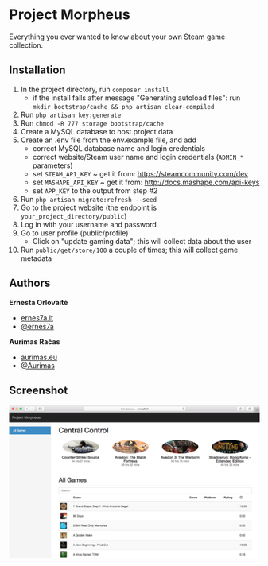 # Project Morpheus

Everything you ever wanted to know about your own Steam game collection.

## Installation

1. In the project directory, run `composer install`
    - if the install fails after message "Generating autoload files": run `mkdir bootstrap/cache && php artisan clear-compiled`
2. Run `php artisan key:generate`
3. Run `chmod -R 777 storage bootstrap/cache`
4. Create a MySQL database to host project data
5. Create an .env file from the env.example file, and add
    - correct MySQL database name and login credentials
    - correct website/Steam user name and login credentials (`ADMIN_*` parameters)
    - set `STEAM_API_KEY` ~ get it from: https://steamcommunity.com/dev
    - set `MASHAPE_API_KEY` ~ get it from: http://docs.mashape.com/api-keys
    - set `APP_KEY` to the output from step #2
6. Run `php artisan migrate:refresh --seed`
7. Go to the project website (the endpoint is `your_project_directory/public`)
8. Log in with your username and password
9. Go to user profile (public/profile)
    - Click on "update gaming data"; this will collect data about the user
10. Run `public/get/store/100` a couple of times; this will collect game metadata

## Authors
**Ernesta Orlovaitė**

+ [ernes7a.lt](http://ernes7a.lt)
+ [@ernes7a](http://twitter.com/ernes7a)

**Aurimas Račas**

+ [aurimas.eu](http://aurimas.eu)
+ [@Aurimas](http://twitter.com/aurimas)

## Screenshot

![Project Morpheus](screen.png)
